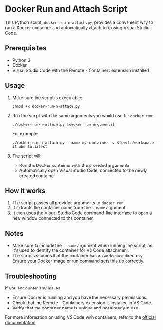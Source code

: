# Docker Run and Attach Script

This Python script, `docker-run-n-attach.py`, provides a convenient way to run a Docker container and automatically attach to it using Visual Studio Code.

## Prerequisites

- Python 3
- Docker
- Visual Studio Code with the Remote - Containers extension installed

## Usage

1. Make sure the script is executable:

   ```
   chmod +x docker-run-n-attach.py
   ```

2. Run the script with the same arguments you would use for `docker run`:

   ```
   ./docker-run-n-attach.py [docker run arguments]
   ```

   For example:

   ```
   ./docker-run-n-attach.py --name my-container -v $(pwd):/workspace -it ubuntu:latest
   ```

3. The script will:
   - Run the Docker container with the provided arguments
   - Automatically open Visual Studio Code, connected to the newly created container

## How it works

1. The script passes all provided arguments to `docker run`.
2. It extracts the container name from the `--name` argument.
3. It then uses the Visual Studio Code command-line interface to open a new window connected to the container.

## Notes

- Make sure to include the `--name` argument when running the script, as it's used to identify the container for VS Code attachment.
- The script assumes that the container has a `/workspace` directory. Ensure your Docker image or run command sets this up correctly.

## Troubleshooting

If you encounter any issues:

- Ensure Docker is running and you have the necessary permissions.
- Check that the Remote - Containers extension is installed in VS Code.
- Verify that the container name is unique and not already in use.

For more information on using VS Code with containers, refer to the [official documentation](https://code.visualstudio.com/docs/remote/containers).
